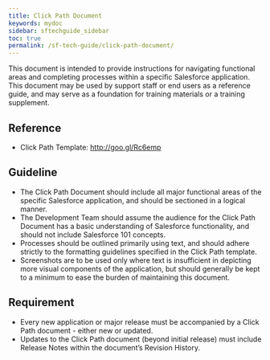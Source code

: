 ```yaml
---
title: Click Path Document
keywords: mydoc
sidebar: sftechguide_sidebar
toc: true
permalink: /sf-tech-guide/click-path-document/
---
```

This document is intended to provide instructions for navigating functional areas and completing processes within a specific Salesforce application. This document may be used by support staff or end users as a reference guide, and may serve as a foundation for training materials or a training supplement.

## Reference
* Click Path Template: http://goo.gl/Rc6emp

## Guideline
* The Click Path Document should include all major functional areas of the specific Salesforce application, and should be sectioned in a logical manner.
* The Development Team should assume the audience for the Click Path Document has a basic understanding of Salesforce functionality, and should not include Salesforce 101 concepts.
* Processes should be outlined primarily using text, and should adhere strictly to the formatting guidelines specified in the Click Path template.
* Screenshots are to be used only where text is insufficient in depicting more visual components of the application, but should generally be kept to a minimum to ease the burden of maintaining this document.

## Requirement
* Every new application or major release must be accompanied by a Click Path document - either new or updated.
* Updates to the Click Path document (beyond initial release) must include Release Notes within the document’s Revision History.